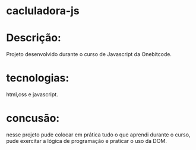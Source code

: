 # cacluladora-js

# Descrição:

Projeto desenvolvido durante o curso de Javascript da Onebitcode.

# tecnologias:

html,css e javascript.

# concusão:

nesse projeto pude colocar em prática tudo o que aprendi durante o curso, pude exercitar a lógica de programação e praticar o uso da DOM.
